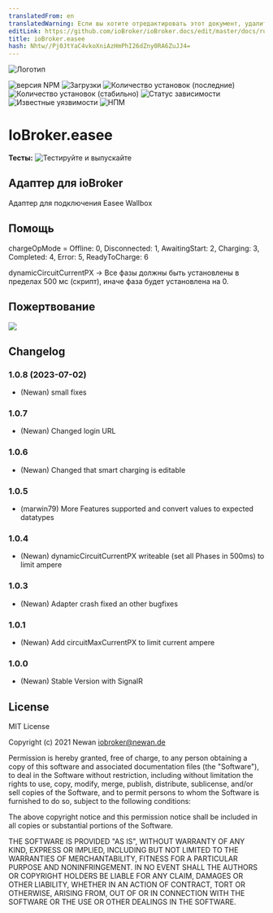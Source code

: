 ```yaml
---
translatedFrom: en
translatedWarning: Если вы хотите отредактировать этот документ, удалите поле «translatedFrom», в противном случае этот документ будет снова автоматически переведен
editLink: https://github.com/ioBroker/ioBroker.docs/edit/master/docs/ru/adapterref/iobroker.easee/README.md
title: ioBroker.easee
hash: Nhtw//Pj0JtYaC4vkoXniAzHmPhI26dZny0RA6ZuJJ4=
---
```

![Логотип](../../../en/adapterref/iobroker.easee/admin/easee.png)

![версия NPM](http://img.shields.io/npm/v/iobroker.easee.svg)
![Загрузки](https://img.shields.io/npm/dm/iobroker.easee.svg)
![Количество установок (последние)](http://iobroker.live/badges/easee-installed.svg)
![Количество установок (стабильно)](http://iobroker.live/badges/easee-stable.svg)
![Статус зависимости](https://img.shields.io/david/Newan/iobroker.easee.svg)
![Известные уязвимости](https://snyk.io/test/github/Newan/ioBroker.easee/badge.svg)
![НПМ](https://nodei.co/npm/iobroker.easee.png?downloads=true)

# IoBroker.easee
**Тесты:** ![Тестируйте и выпускайте](https://github.com/Newan/ioBroker.easee/workflows/Test%20and%20Release/badge.svg)

## Адаптер для ioBroker
Адаптер для подключения Easee Wallbox

## Помощь
chargeOpMode = Offline: 0, Disconnected: 1, AwaitingStart: 2, Charging: 3, Completed: 4, Error: 5, ReadyToCharge: 6

dynamicCircuitCurrentPX -> Все фазы должны быть установлены в пределах 500 мс (скрипт), иначе фаза будет установлена на 0.

## Пожертвование
[![](https://www.paypalobjects.com/de_DE/DE/i/btn/btn_donateCC_LG.gif)](https://www.paypal.com/cgi-bin/webscr?cmd=_s-xclick&hosted_button_id=L55UBQJKJEUJL)

## Changelog
<!--
  Placeholder for the next version (at the beginning of the line):
  ### **WORK IN PROGRESS**
-->
### 1.0.8 (2023-07-02)
* (Newan)  small fixes

### 1.0.7
* (Newan) Changed login URL

### 1.0.6
* (Newan) Changed that smart charging is editable

### 1.0.5
* (marwin79) More Features supported and convert values to expected datatypes

### 1.0.4
* (Newan) dynamicCircuitCurrentPX writeable (set all Phases in 500ms) to limit ampere

### 1.0.3
* (Newan) Adapter crash fixed an other bugfixes

### 1.0.1
* (Newan) Add circuitMaxCurrentPX to limit current ampere

### 1.0.0
* (Newan) Stable Version with SignalR

## License
MIT License

Copyright (c) 2021 Newan <iobroker@newan.de>

Permission is hereby granted, free of charge, to any person obtaining a copy
of this software and associated documentation files (the "Software"), to deal
in the Software without restriction, including without limitation the rights
to use, copy, modify, merge, publish, distribute, sublicense, and/or sell
copies of the Software, and to permit persons to whom the Software is
furnished to do so, subject to the following conditions:

The above copyright notice and this permission notice shall be included in all
copies or substantial portions of the Software.

THE SOFTWARE IS PROVIDED "AS IS", WITHOUT WARRANTY OF ANY KIND, EXPRESS OR
IMPLIED, INCLUDING BUT NOT LIMITED TO THE WARRANTIES OF MERCHANTABILITY,
FITNESS FOR A PARTICULAR PURPOSE AND NONINFRINGEMENT. IN NO EVENT SHALL THE
AUTHORS OR COPYRIGHT HOLDERS BE LIABLE FOR ANY CLAIM, DAMAGES OR OTHER
LIABILITY, WHETHER IN AN ACTION OF CONTRACT, TORT OR OTHERWISE, ARISING FROM,
OUT OF OR IN CONNECTION WITH THE SOFTWARE OR THE USE OR OTHER DEALINGS IN THE
SOFTWARE.
